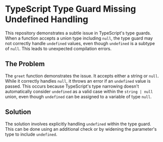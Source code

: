# TypeScript Type Guard Missing Undefined Handling

This repository demonstrates a subtle issue in TypeScript's type guards. When a function accepts a union type including `null`, the type guard may not correctly handle `undefined` values, even though `undefined` is a subtype of `null`. This leads to unexpected compilation errors.

## The Problem

The `greet` function demonstrates the issue. It accepts either a string or `null`. While it correctly handles `null`, it throws an error if an `undefined` value is passed.  This occurs because TypeScript's type narrowing doesn't automatically consider `undefined` as a valid case within the `string | null` union, even though `undefined` can be assigned to a variable of type `null`.

## Solution

The solution involves explicitly handling `undefined` within the type guard. This can be done using an additional check or by widening the parameter's type to include `undefined`.